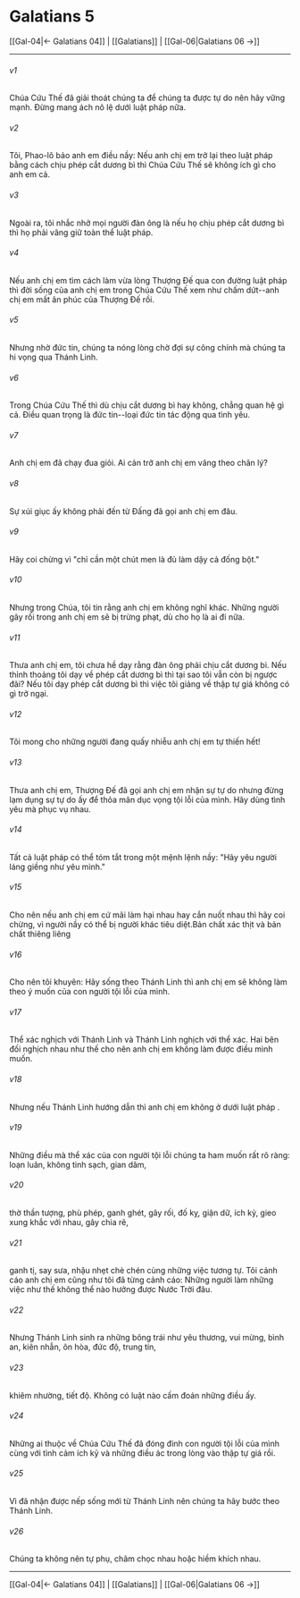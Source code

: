 # Galatians 5

[[Gal-04|← Galatians 04]] | [[Galatians]] | [[Gal-06|Galatians 06 →]]
***



###### v1 
Chúa Cứu Thế đã giải thoát chúng ta để chúng ta được tự do nên hãy vững mạnh. Đừng mang ách nô lệ dưới luật pháp nữa. 

###### v2 
Tôi, Phao-lô bảo anh em điều nầy: Nếu anh chị em trở lại theo luật pháp bằng cách chịu phép cắt dương bì thì Chúa Cứu Thế sẽ không ích gì cho anh em cả. 

###### v3 
Ngoài ra, tôi nhắc nhở mọi người đàn ông là nếu họ chịu phép cắt dương bì thì họ phải vâng giữ toàn thể luật pháp. 

###### v4 
Nếu anh chị em tìm cách làm vừa lòng Thượng Đế qua con đường luật pháp thì đời sống của anh chị em trong Chúa Cứu Thế xem như chấm dứt--anh chị em mất ân phúc của Thượng Đế rồi. 

###### v5 
Nhưng nhờ đức tin, chúng ta nóng lòng chờ đợi sự công chính mà chúng ta hi vọng qua Thánh Linh. 

###### v6 
Trong Chúa Cứu Thế thì dù chịu cắt dương bì hay không, chẳng quan hệ gì cả. Điều quan trọng là đức tin--loại đức tin tác động qua tình yêu. 

###### v7 
Anh chị em đã chạy đua giỏi. Ai cản trở anh chị em vâng theo chân lý? 

###### v8 
Sự xúi giục ấy không phải đến từ Đấng đã gọi anh chị em đâu. 

###### v9 
Hãy coi chừng vì "chỉ cần một chút men là đủ làm dậy cả đống bột." 

###### v10 
Nhưng trong Chúa, tôi tin rằng anh chị em không nghĩ khác. Những người gây rối trong anh chị em sẽ bị trừng phạt, dù cho họ là ai đi nữa. 

###### v11 
Thưa anh chị em, tôi chưa hề dạy rằng đàn ông phải chịu cắt dương bì. Nếu thỉnh thoảng tôi dạy về phép cắt dương bì thì tại sao tôi vẫn còn bị ngược đãi? Nếu tôi dạy phép cắt dương bì thì việc tôi giảng về thập tự giá không có gì trở ngại. 

###### v12 
Tôi mong cho những người đang quấy nhiễu anh chị em tự thiến hết! 

###### v13 
Thưa anh chị em, Thượng Đế đã gọi anh chị em nhận sự tự do nhưng đừng lạm dụng sự tự do ấy để thỏa mãn dục vọng tội lỗi của mình. Hãy dùng tình yêu mà phục vụ nhau. 

###### v14 
Tất cả luật pháp có thể tóm tắt trong một mệnh lệnh nầy: "Hãy yêu người láng giềng như yêu mình." 

###### v15 
Cho nên nếu anh chị em cứ mãi làm hại nhau hay cắn nuốt nhau thì hãy coi chừng, vì người nầy có thể bị người khác tiêu diệt.Bản chất xác thịt và bản chất thiêng liêng 

###### v16 
Cho nên tôi khuyên: Hãy sống theo Thánh Linh thì anh chị em sẽ không làm theo ý muốn của con người tội lỗi của mình. 

###### v17 
Thể xác nghịch với Thánh Linh và Thánh Linh nghịch với thể xác. Hai bên đối nghịch nhau như thế cho nên anh chị em không làm được điều mình muốn. 

###### v18 
Nhưng nếu Thánh Linh hướng dẫn thì anh chị em không ở dưới luật pháp . 

###### v19 
Những điều mà thể xác của con người tội lỗi chúng ta ham muốn rất rõ ràng: loạn luân, không tinh sạch, gian dâm, 

###### v20 
thờ thần tượng, phù phép, ganh ghét, gây rối, đố kỵ, giận dữ, ích kỷ, gieo xung khắc với nhau, gây chia rẽ, 

###### v21 
ganh tị, say sưa, nhậu nhẹt chè chén cùng những việc tương tự. Tôi cảnh cáo anh chị em cũng như tôi đã từng cảnh cáo: Những người làm những việc như thế không thể nào hưởng được Nước Trời đâu. 

###### v22 
Nhưng Thánh Linh sinh ra những bông trái như yêu thương, vui mừng, bình an, kiên nhẫn, ôn hòa, đức độ, trung tín, 

###### v23 
khiêm nhường, tiết độ. Không có luật nào cấm đoán những điều ấy. 

###### v24 
Những ai thuộc về Chúa Cứu Thế đã đóng đinh con người tội lỗi của mình cùng với tình cảm ích kỷ và những điều ác trong lòng vào thập tự giá rồi. 

###### v25 
Vì đã nhận được nếp sống mới từ Thánh Linh nên chúng ta hãy bước theo Thánh Linh. 

###### v26 
Chúng ta không nên tự phụ, châm chọc nhau hoặc hiềm khích nhau.

***
[[Gal-04|← Galatians 04]] | [[Galatians]] | [[Gal-06|Galatians 06 →]]
